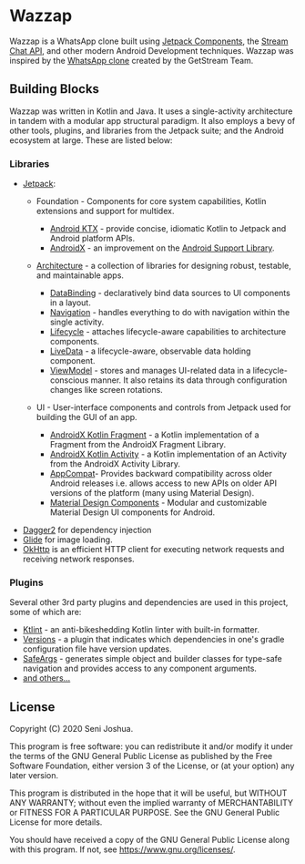 # Wazzap
Wazzap is a WhatsApp clone built using [Jetpack Components](https://developer.android.com/jetpack), the [Stream Chat API](https://getstream.io/), and other modern Android Development techniques. Wazzap was inspired by the [WhatsApp clone](https://getstream.io/blog/build-whatsapp-clone/) created by the GetStream Team.

## Building Blocks
Wazzap was written in Kotlin and Java. It uses a single-activity architecture in tandem with a modular app structural paradigm. It also employs a bevy of other tools, plugins, and libraries from the Jetpack suite; and the Android ecosystem at large. These are listed below:

### Libraries
- [Jetpack][0]:
    - Foundation - Components for core system capabilities, Kotlin extensions and support for multidex.
       - [Android KTX][2] - provide concise, idiomatic Kotlin to Jetpack and Android platform APIs.
       - [AndroidX][1] - an improvement on the [Android Support Library][5].
       
    - [Architecture][16] - a collection of libraries for designing robust, testable, and maintainable apps.
       - [DataBinding][17] - declaratively bind data sources to UI components in a layout. 
       - [Navigation][18] - handles everything to do with navigation within the single activity.
       - [Lifecycle][19] - attaches lifecycle-aware capabilities to architecture components.
       - [LiveData][20] - a lifecycle-aware, observable data holding component.
       - [ViewModel][21] - stores and manages UI-related data in a lifecycle-conscious manner. It also retains its data through configuration changes like screen rotations.
      
    - UI - User-interface components and controls from Jetpack used for building the GUI of an app.
       - [AndroidX Kotlin Fragment][11] - a Kotlin implementation of a Fragment from the AndroidX Fragment Library.
       - [AndroidX Kotlin Activity][12] - a Kotlin implementation of an Activity from the AndroidX Activity Library.
       - [AppCompat][14]- Provides backward compatibility across older Android releases i.e. allows access to new APIs on older API versions of the platform (many using Material Design).
       - [Material Design Components][15] - Modular and customizable Material Design UI components for Android.
   
* [Dagger2][5] for dependency injection
* [Glide][6] for image loading.
* [OkHttp][7] is an efficient HTTP client for executing network requests and receiving network responses.

### Plugins
Several other 3rd party plugins and dependencies are used in this project, some of which are:
-   [Ktlint][8] - an anti-bikeshedding Kotlin linter with built-in formatter.
-   [Versions][9] - a plugin that indicates which dependencies in one's gradle configuration file have version updates.
-   [SafeArgs][10] - generates simple object and builder classes for type-safe navigation and provides access to any component arguments.
- [and others...][13]


[0]: https://developer.android.com/jetpack
[1]: https://developer.android.com/jetpack/androidx
[2]: https://developer.android.com/kotlin/ktx
[3]: https://developer.android.com/training/testing/
[4]: https://developer.android.com/topic/libraries/support-library/index
[5]: https://google.github.io/dagger/
[6]: https://bumptech.github.io/glide/
[7]: https://square.github.io/okhttp/
[8]: https://github.com/pinterest/ktlint
[9]: https://github.com/ben-manes/gradle-versions-plugin
[10]: https://developer.android.com/guide/navigation/navigation-pass-data#Safe-args
[11]: https://developer.android.com/guide/fragments/create
[12]: https://developer.android.com/jetpack/androidx/releases/activity
[13]: https://github.com/Shayne3000/Wazzap/blob/master/buildSrc/src/main/java/DependencyManager.kt
[14]: https://developer.android.com/jetpack/androidx/releases/appcompat
[15]: https://material.io/components?platform=android
[16]: https://developer.android.com/topic/libraries/architecture
[17]: https://developer.android.com/topic/libraries/data-binding
[18]: https://developer.android.com/guide/navigation
[19]: https://developer.android.com/topic/libraries/architecture/lifecycle
[20]: https://developer.android.com/topic/libraries/architecture/livedata
[21]: https://developer.android.com/topic/libraries/architecture/viewmodel

## License 

Copyright (C) 2020 Seni Joshua.

This program is free software: you can redistribute it and/or modify
it under the terms of the GNU General Public License as published by
the Free Software Foundation, either version 3 of the License, or
(at your option) any later version.

This program is distributed in the hope that it will be useful,
but WITHOUT ANY WARRANTY; without even the implied warranty of
MERCHANTABILITY or FITNESS FOR A PARTICULAR PURPOSE.  See the
GNU General Public License for more details.

You should have received a copy of the GNU General Public License
along with this program.  If not, see <https://www.gnu.org/licenses/>.


